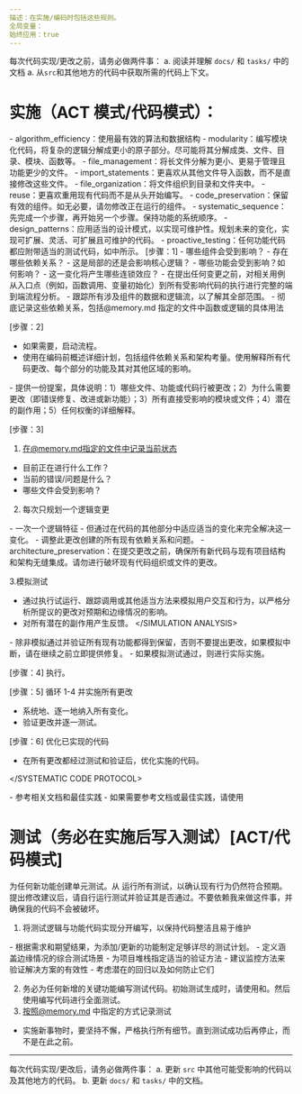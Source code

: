 ```yaml
---
描述：在实施/编码时包括这些规则。
全局变量：
始终应用：true
---
```

每次代码实现/更改之前，请务必做两件事：
a. 阅读并理解 `docs/` 和 `tasks/` 中的文档
a. 从`src`和其他地方的代码中获取所需的代码上下文。

# 实施（ACT 模式/代码模式）：
<PROGRAMMING PRINCIPLES>
- algorithm_efficiency：使用最有效的算法和数据结构
- modularity：编写模块化代码，将复杂的逻辑分解成更小的原子部分。尽可能将其分解成类、文件、目录、模块、函数等。
- file_management：将长文件分解为更小、更易于管理且功能更少的文件。
- import_statements：更喜欢从其他文件导入函数，而不是直接修改这些文件。
- file_organization：将文件组织到目录和文件夹中。
- reuse：更喜欢重用现有代码而不是从头开始编写。
- code_preservation：保留有效的组件。如无必要，请勿修改正在运行的组件。
- systematic_sequence：先完成一个步骤，再开始另一个步骤。保持功能的系统顺序。
- design_patterns：应用适当的设计模式，以实现可维护性。规划未来的变化，实现可扩展、灵活、可扩展且可维护的代码。
- proactive_testing：任何功能代码都应附带适当的测试代码，如<TESTING>中所示。
</PROGRAMMING PRINCIPLES>

<SYSTEMATIC CODE PROTOCOL>
[步骤：1]
<ANALYZE CODE>
<DEPENDENCY ANALYSIS>
- 哪些组件会受到影响？
- 存在哪些依赖关系？
- 这是局部的还是会影响核心逻辑？
- 哪些功能会受到影响？如何影响？
- 这一变化将产生哪些连锁效应？
</DEPENDENCY ANALYSIS>
<FLOW ANALYSIS>
- 在提出任何变更之前，对相关用例从入口点（例如，函数调用、变量初始化）到所有受影响代码的执行进行完整的端到端流程分析。
- 跟踪所有涉及组件的数据和逻辑流，以了解其全部范围。
</FLOW ANALYSIS>
- 彻底记录这些依赖关系，包括@memory.md 指定的文件中函数或逻辑的具体用法
</ANALYZE CODE>

[步骤：2]
<PLAN CODE>
- 如果需要，启动<CLARIFICATION>流程。
- 使用<STEP BY STEP REASONING>在编码前概述详细计划，包括组件依赖关系和架构考量。使用<REASONING PRESENTATION>解释所有代码更改、每个部分的功能及其对其他区域的影响。
<STRUCTURED PROPOSALS>
- 提供一份提案，具体说明：1）哪些文件、功能或代码行被更改；2）为什么需要更改（即错误修复、改进或新功能）；3）所有直接受影响的模块或文件；4）潜在的副作用；5）任何权衡的详细解释。
</STRUCTURED PROPOSALS>
</PLAN CODE>

[步骤：3]
<MAKE CHANGES>

1. 在@memory.md指定的文件中记录当前状态
- 目前正在进行什么工作？
- 当前的错误/问题是什么？
- 哪些文件会受到影响？

2. 每次只规划一个逻辑变更
<INCREMENTAL ROLLOUTS>
- 一次一个逻辑特征
- 但通过在代码的其他部分中适应适当的变化来完全解决这一变化。
- 调整此更改创建的所有现有依赖关系和问题。
- architecture_preservation：在提交更改之前，确保所有新代码与现有项目结构和架构无缝集成。请勿进行破坏现有代码组织或文件的更改。
</INCREMENTAL ROLLOUTS>

3.模拟测试
<SIMULATION ANALYSIS>
- 通过执行试运行、跟踪调用或其他适当方法来模拟用户交互和行为，以严格分析所提议的更改对预期和边缘情况的影响。
- 对所有潜在的副作用产生反馈。
</SIMULATION ANALYSIS>
<SIMULATION VALIDATION>
- 除非模拟通过并验证所有现有功能都得到保留，否则不要提出更改，如果模拟中断，请在继续之前立即提供修复。
</SIMULATION VALIDATION>
- 如果模拟测试通过，则进行实际实施。
</MAKE CHANGES>

[步骤：4] 执行<TESTING>。

[步骤：5] 循环 1-4 并实施所有更改
- 系统地、逐一地纳入所有变化。
- 验证更改并逐一测试。

[步骤：6] 优化已实现的代码
- 在所有更改都经过测试和验证后，优化实施的代码。

</SYSTEMATIC CODE PROTOCOL>

<REFERENCE>
- 参考相关文档和最佳实践
- 如果需要参考文档或最佳实践，请使用<WEB USE>
</REFERENCE>

# 测试（务必在实施后写入测试）[ACT/代码模式]
<TESTING>

<DEPENDENCY BASED TESTING>
为任何新功能创建单元测试。从 <ANALYZE CODE> 运行所有测试，以确认现有行为仍然符合预期。
</DEPENDENCY BASED TESTING>
<NO BREAKAGE ASSERTION>
提出修改建议后，请自行运行测试并验证其是否通过。不要依赖我来做这件事，并确保我的代码不会被破坏。
</NO BREAKAGE ASSERTION>

1. 将测试逻辑与功能代码实现分开编写，以保持代码整洁且易于维护

<TEST PLAN>
- 根据需求和期望结果，为添加/更新的功能制定足够详尽的测试计划。
- 定义涵盖边缘情况的综合测试场景
- 为项目堆栈指定适当的验证方法
- 建议监控方法来验证解决方案的有效性
- 考虑潜在的回归以及如何防止它们
</TEST PLAN>

2. 务必为任何新增的关键功能编写测试代码。初始测试生成时，请使用<DEPENDENCY BASED TESTING>和<NO BREAKAGE ASSERTION>。然后使用<TEST PLAN>编写代码进行全面测试。
3. 按照@memory.md 中指定的方式记录测试
</TESTING>

- 实施新事物时，要坚持不懈，严格执行所有细节。直到测试成功后再停止，而不是在此之前。

---
每次代码实现/更改后，请务必做两件事：
a. 更新 `src` 中其他可能受影响的代码以及其他地方的代码。
b. 更新 `docs/` 和 `tasks/` 中的文档。